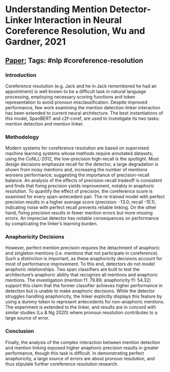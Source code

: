 # Understanding Mention Detector-Linker Interaction in Neural Coreference Resolution, Wu and Gardner, 2021

## [Paper](https://aclanthology.org/2021.crac-1.16/); Tags: #nlp #coreference-resolution

### Introduction
Coreference resolution (e.g. Jack and he in Jack remembered he had an appointment) is well known to be a difficult task in natural language processing, employing necessary scoring functions and token representation to avoid pronoun misclassification. Despite improved performance, few work examining the mention detection-linker interaction has been extended to current neural architecture. The best instantiations of this model, SpanBERT and c2f-coref, are used to investigate its two tasks: mention detection and mention linker.

### Methodology 
Modern systems for coreference resolution are based on supervised machine learning systems whose methods require annotated datasets; using the CoNLL-2012, the low-precision high-recall is the spotlight. Most design decisions emphasize recall for the detector, a large degradation is shown from noisy mentions and, increasing the number of mentions worsens performance; suggesting the importance of precision-recall balance. An analysis of the effects of precision-recall tradeoff is consistent and finds that fixing precision yields improvement, notably in anaphoric resolution. To quantify the effect of precision, the coreference score is examined for every span-antecedent pair. The re-trained model with perfect precision results in a higher average score (precision: -13.0; recall -15.1), indicating noise with perfect recall prevents reliable linking. On the other hand, fixing precision results in fewer mention errors but more missing errors. An imprecise detector has notable consequences on performance by complicating the linker’s learning burden.

### Anaphoricity Decisions
However, perfect mention precision requires the detachment of anaphoric and singleton mentions (i.e. mentions that not participate in coreference). Such a distinction is important, as these anaphoricity decisions account for most of performance improvement. To this end, detectors do not model anaphoric relationships. Two span classifiers are built to test the architecture’s anaphoric ability that recognize all mentions and anaphoric mentions. The investigation (mention f1: 79.89; anaphoricity f1: 54.32) support this claim that the former classifier achieves higher performance in detection but is unable to make anaphoric decisions. While the detector struggles handling anaphoricity, the linker explicitly displays this feature by using a dummy token to represent antecedents for non-anaphoric mentions. The experiment is extended to the linker, and results are in concord with similar studies (Lu & Ng 2020) where pronoun resolution contributes to a large source of error.

### Conclusion
Finally, the analysis of the complex interaction between mention detection and mention linking exposed higher anaphoric precision results in greater performance, though this task is difficult. In demonstrating perfect anaphoricity, a large source of errors are about pronoun resolution, and thus stipulate further coreference resolution research.
